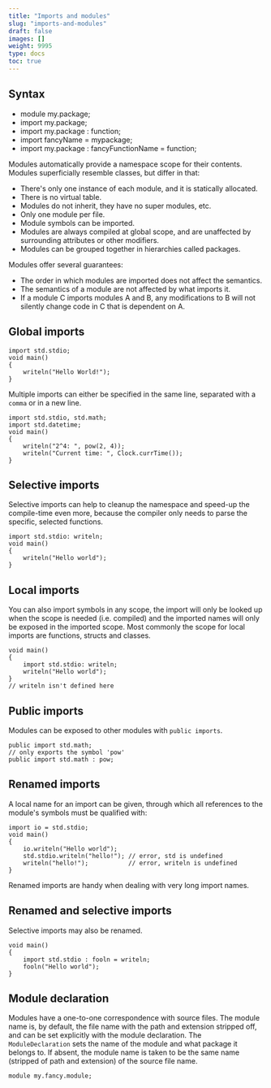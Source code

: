 ```yaml
---
title: "Imports and modules"
slug: "imports-and-modules"
draft: false
images: []
weight: 9995
type: docs
toc: true
---
```


## Syntax
- module my.package;
- import my.package;
- import my.package : function;
- import fancyName = mypackage;
- import my.package : fancyFunctionName = function;

Modules automatically provide a namespace scope for their contents. Modules superficially resemble classes, but differ in that:

- There's only one instance of each module, and it is statically allocated.
- There is no virtual table.
- Modules do not inherit, they have no super modules, etc.
- Only one module per file.
- Module symbols can be imported.
- Modules are always compiled at global scope, and are unaffected by surrounding attributes or other modifiers.
- Modules can be grouped together in hierarchies called packages.

Modules offer several guarantees:

- The order in which modules are imported does not affect the semantics.
- The semantics of a module are not affected by what imports it.
- If a module C imports modules A and B, any modifications to B will not silently change code in C that is dependent on A.

## Global imports
<!-- language: lang-d --> 

    import std.stdio;
    void main()
    {
        writeln("Hello World!");
    }

Multiple imports can either be specified in the same line, separated with a `comma` or in a new line.

<!-- language: lang-d --> 

    import std.stdio, std.math;
    import std.datetime;
    void main()
    {
        writeln("2^4: ", pow(2, 4));
        writeln("Current time: ", Clock.currTime());
    }

## Selective imports
Selective imports can help to cleanup the namespace and speed-up the compile-time even more, because the compiler only needs to parse the specific, selected functions.

<!-- language: lang-d --> 

    import std.stdio: writeln;
    void main()
    {
        writeln("Hello world");
    }

## Local imports
You can also import symbols in any scope, the import will only be looked up when the scope is needed (i.e. compiled) and the imported names will only be exposed in the imported scope. Most commonly the scope for local imports are functions, structs and classes.

<!-- language: lang-d --> 

    void main()
    {
        import std.stdio: writeln;
        writeln("Hello world");
    }
    // writeln isn't defined here

## Public imports
Modules can be exposed to other modules with `public imports`.

<!-- language: lang-d --> 

    public import std.math;
    // only exports the symbol 'pow'
    public import std.math : pow;

## Renamed imports
A local name for an import can be given, through which all references to the module's symbols must be qualified with:

<!-- language: lang-d --> 

    import io = std.stdio; 
    void main()
    {
        io.writeln("Hello world");
        std.stdio.writeln("hello!"); // error, std is undefined
        writeln("hello!");           // error, writeln is undefined
    }

Renamed imports are handy when dealing with very long import names.

## Renamed and selective imports
Selective imports may also be renamed.

<!-- language: lang-d --> 

    void main()
    {
        import std.stdio : fooln = writeln;
        fooln("Hello world");
    }

## Module declaration
Modules have a one-to-one correspondence with source files. The module name is, by default, the file name with the path and extension stripped off, and can be set explicitly with the module declaration.
The `ModuleDeclaration` sets the name of the module and what package it belongs to. If absent, the module name is taken to be the same name (stripped of path and extension) of the source file name.

<!-- language: lang-d --> 

    module my.fancy.module;

